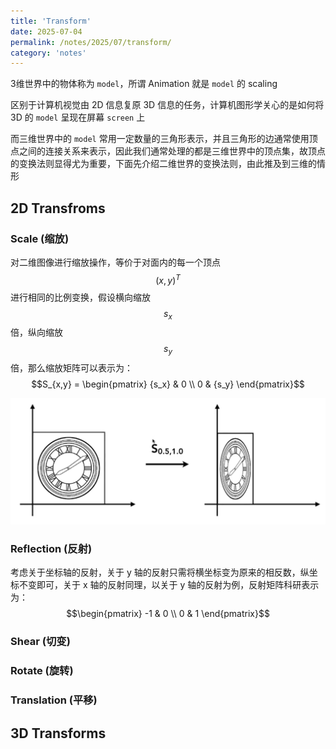 ```yaml
---
title: 'Transform'
date: 2025-07-04
permalink: /notes/2025/07/transform/
category: 'notes'
---
```


3维世界中的物体称为 `model`，所谓 Animation 就是 `model` 的 scaling

区别于计算机视觉由 2D 信息复原 3D 信息的任务，计算机图形学关心的是如何将 3D 的 `model` 呈现在屏幕 `screen` 上

而三维世界中的 `model` 常用一定数量的三角形表示，并且三角形的边通常使用顶点之间的连接关系来表示，因此我们通常处理的都是三维世界中的顶点集，故顶点的变换法则显得尤为重要，下面先介绍二维世界的变换法则，由此推及到三维的情形

## 2D Transfroms

### Scale (缩放)

对二维图像进行缩放操作，等价于对面内的每一个顶点 $$(x, y)^T$$ 进行相同的比例变换，假设横向缩放 $$s_x$$ 倍，纵向缩放 $$s_y$$ 倍，那么缩放矩阵可以表示为： $$S_{x,y} = \begin{pmatrix}
{s_x} & 0 \\
0 & {s_y}
\end{pmatrix}$$

![Scale](../images/Scale.png)

### Reflection (反射)

考虑关于坐标轴的反射，关于 y 轴的反射只需将横坐标变为原来的相反数，纵坐标不变即可，关于 x 轴的反射同理，以关于 y 轴的反射为例，反射矩阵科研表示为： $$\begin{pmatrix}
-1 & 0 \\
0 & 1 
\end{pmatrix}$$ 

### Shear (切变)

### Rotate (旋转)

### Translation (平移)

## 3D Transforms
